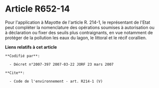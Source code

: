 # Article R652-14

Pour l'application à Mayotte de l'article R. 214-1, le représentant de l'Etat peut compléter la nomenclature des opérations
soumises à autorisation ou à déclaration ou fixer des seuils plus contraignants, en vue notamment de protéger de la pollution
les eaux du lagon, le littoral et le récif corallien.

**Liens relatifs à cet article**

	**Codifié par**:

	  - Décret n°2007-397 2007-03-22 JORF 23 mars 2007

	**Cite**:

	  - Code de l'environnement - art. R214-1 (V)
